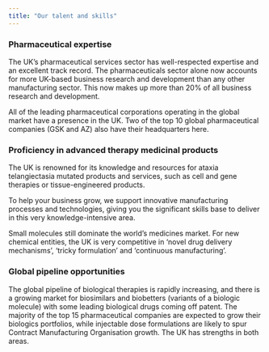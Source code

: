 ```yaml
---
title: "Our talent and skills"
---
```

### Pharmaceutical expertise 

The UK’s pharmaceutical services sector has well-respected expertise and an excellent track record. The pharmaceuticals sector alone now accounts for more UK-based business research and development than any other manufacturing sector. This now makes up more than 20% of all business research and development. 

All of the leading pharmaceutical corporations operating in the global market have a presence in the UK. Two of the top 10 global pharmaceutical companies (GSK and AZ) also have their headquarters here. 

### Proficiency in advanced therapy medicinal products

The UK is renowned for its knowledge and resources for ataxia telangiectasia mutated products and services, such as cell and gene therapies or tissue-engineered products. 

To help your business grow, we support innovative manufacturing processes and technologies, giving you the significant skills base to deliver in this very knowledge-intensive area.

Small molecules still dominate the world’s medicines market. For new chemical entities, the UK is very competitive in ‘novel drug delivery mechanisms’, ‘tricky formulation’ and ‘continuous manufacturing’. 

### Global pipeline opportunities

The global pipeline of biological therapies is rapidly increasing, and there is a growing market for biosimilars and biobetters (variants of a biologic molecule) with some leading biological drugs coming off patent. The majority of the top 15 pharmaceutical companies are expected to grow their biologics portfolios, while injectable dose formulations are likely to spur Contract Manufacturing Organisation growth. The UK has strengths in both areas.

